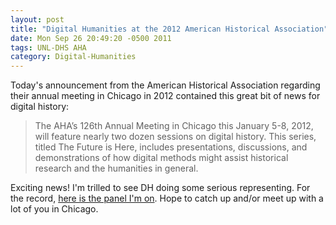 ```yaml
---
layout: post
title: "Digital Humanities at the 2012 American Historical Association"
date: Mon Sep 26 20:49:20 -0500 2011
tags: UNL-DHS AHA
category: Digital-Humanities
---
```


Today's announcement from the American Historical Association regarding their
annual meeting in Chicago in 2012 contained this great bit of news for digital
history:

> The AHA’s 126th Annual Meeting in Chicago this January 5-8, 2012, will feature
> nearly two dozen sessions on digital history. This series, titled The Future
> is Here, includes presentations, discussions, and demonstrations of how
> digital methods might assist historical research and the humanities in
> general.

Exciting news! I'm trilled to see DH doing some serious representing. For the record, [here is the panel I'm on](http://aha.confex.com/aha/2012/webprogram/Session6779.html). Hope to catch up and/or meet up with a lot of you in Chicago.
